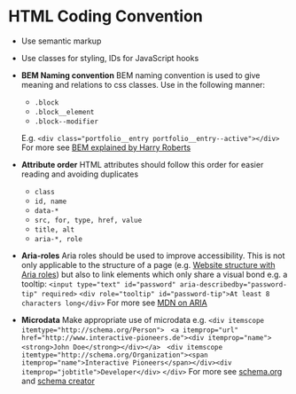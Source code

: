 # HTML Coding Convention

- Use semantic markup
- Use classes for styling, IDs for JavaScript hooks
- __BEM Naming convention__
  BEM naming convention is used to give meaning and relations to css classes. Use in the following manner:
  - `.block`
  - `.block__element`
  - `.block--modifier`

  E.g. `<div class="portfolio__entry portfolio__entry--active"></div>`
  For more see [BEM explained by Harry Roberts](http://csswizardry.com/2013/01/mindbemding-getting-your-head-round-bem-syntax/)
- __Attribute order__
  HTML attributes should follow this order for easier reading and avoiding duplicates
  - `class`
  - `id, name`
  - `data-*`
  - `src, for, type, href, value`
  - `title, alt`
  - `aria-*, role`
- __Aria-roles__
  Aria roles should be used to improve accessibility.
  This is not only applicable to the structure of a page (e.g. [Website structure with Aria roles](http://www.html5accessibility.com/tests/roles-land.html)) but also to link elements which only share a visual bond e.g. a tooltip:
  `<input type="text" id="password" aria-describedby="password-tip" required>`
  `<div role="tooltip" id="password-tip">At least 8 characters long</div>`
  For more see [MDN on ARIA](https://developer.mozilla.org/en-US/docs/Web/Accessibility/ARIA)
- __Microdata__
  Make appropriate use of microdata e.g.
  `<div itemscope itemtype="http://schema.org/Person">`
  &nbsp;&nbsp;`<a itemprop="url" href="http://www.interactive-pioneers.de"><div itemprop="name"><strong>John Doe</strong></div></a>`
  &nbsp;&nbsp;`<div itemscope itemtype="http://schema.org/Organization"><span itemprop="name">Interactive Pioneers</span></div><div itemprop="jobtitle">Developer</div>`
  `</div>`
  For more see [schema.org](schema.org) and [schema creator](schema-creator.org)